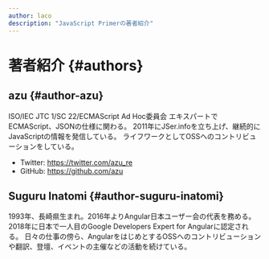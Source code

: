```yaml
---
author: laco
description: "JavaScript Primerの著者紹介"
---
```


# 著者紹介 {#authors}

## azu {#author-azu}

ISO/IEC JTC 1/SC 22/ECMAScript Ad Hoc委員会 エキスパートでECMAScript、JSONの仕様に関わる。
2011年にJSer.infoを立ち上げ、継続的にJavaScriptの情報を発信している。
ライフワークとしてOSSへのコントリビューションをしている。

- Twitter: https://twitter.com/azu_re
- GitHub: https://github.com/azu

## Suguru Inatomi {#author-suguru-inatomi}

1993年、長崎県生まれ。2016年よりAngular日本ユーザー会の代表を務める。
2018年に日本で一人目のGoogle Developers Expert for Angularに認定される。
日々の仕事の傍ら、AngularをはじめとするOSSへのコントリビューションや翻訳、登壇、イベントの主催などの活動を続けている。
